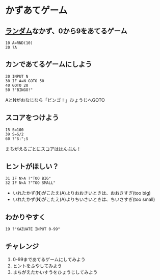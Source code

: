 # かずあてゲーム

## [ランダム](RND.html)なかず、0から9をあてるゲーム

```ij
10 A=RND(10)
20 ?A
```

## カンであてるゲームにしよう

```ij
20 INPUT N
30 IF A=N GOTO 50
40 GOTO 20
50 ?"BINGO!"
```
AとNがおなじなら「ビンゴ！」ひょうじへGOTO

## スコアをつけよう

```ij
15 S=100
39 S=S/2
60 ?"S:";S
```
まちがえるごとにスコアははんぶん！

## ヒントがほしい？

```ij
31 IF N>A ?"TOO BIG"
32 IF N<A ?"TOO SMALL"
```
- いれたかず(N)がこたえ(A)よりおおきいときは、おおきすぎ(too big)
- いれたかず(N)がこたえ(A)よりちいさいときは、ちいさすぎ(too small)

## わかりやすく

```ij
19 ?"KAZUATE INPUT 0-99"
```

## チャレンジ

1. 0-99まであてるゲームにしてみよう
2. ヒントをふやしてみよう
3. まちがえたかいすうをひょうじしてみよう
